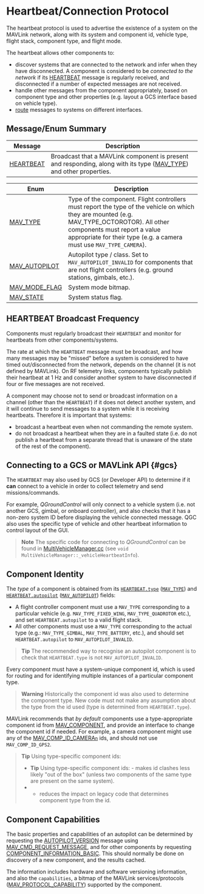 # Heartbeat/Connection Protocol

The heartbeat protocol is used to advertise the existence of a system on the MAVLink network, along with its system and component id, vehicle type, flight stack, component type, and flight mode.

The heartbeat allows other components to:

- discover systems that are connected to the network and infer when they have disconnected. A component is considered to be *connected to the network* if its [HEARTBEAT](../messages/common.md#HEARTBEAT) message is regularly received, and disconnected if a number of expected messages are not received.
- handle other messages from the component appropriately, based on component type and other properties (e.g. layout a GCS interface based on vehicle type).
- [route](../guide/routing.md) messages to systems on different interfaces.

## Message/Enum Summary

| Message                                                            | Description                                                                                                                     |
| ------------------------------------------------------------------ | ------------------------------------------------------------------------------------------------------------------------------- |
| <a id="HEARTBEAT"></a>[HEARTBEAT](../messages/common.md#HEARTBEAT) | Broadcast that a MAVLink component is present and responding, along with its type ([MAV_TYPE](#MAV_TYPE)) and other properties. |

| Enum                                                                             | Description                                                                                                                                                                                                                                          |
| -------------------------------------------------------------------------------- | ---------------------------------------------------------------------------------------------------------------------------------------------------------------------------------------------------------------------------------------------------- |
| <a id="MAV_TYPE"></a>[MAV_TYPE](../messages/common.md#MAV_TYPE)                  | Type of the component. Flight controllers must report the type of the vehicle on which they are mounted (e.g. MAV_TYPE_OCTOROTOR). All other components must report a value appropriate for their type (e.g. a camera must use `MAV_TYPE_CAMERA`). |
| <a id="MAV_AUTOPILOT"></a>[MAV_AUTOPILOT](../messages/common.md#MAV_AUTOPILOT)   | Autopilot type / class. Set to `MAV_AUTOPILOT_INVALID` for components that are not flight controllers (e.g. ground stations, gimbals, etc.).                                                                                                         |
| <a id="MAV_MODE_FLAG"></a>[MAV_MODE_FLAG](../messages/common.md#MAV_MODE_FLAG) | System mode bitmap.                                                                                                                                                                                                                                  |
| <a id="MAV_STATE"></a>[MAV_STATE](../messages/common.md#MAV_STATE)               | System status flag.                                                                                                                                                                                                                                  |

## HEARTBEAT Broadcast Frequency

Components must regularly broadcast their `HEARTBEAT` and monitor for heartbeats from other components/systems.

The rate at which the `HEARTBEAT` message must be broadcast, and how many messages may be "missed" before a system is considered to have timed out/disconnected from the network, depends on the channel (it is not defined by MAVLink). On RF telemetry links, components typically publish their heartbeat at 1 Hz and consider another system to have disconnected if four or five messages are not received.

A component may choose not to send or broadcast information on a channel (other than the `HEARTBEAT`) if it does not detect another system, and it will continue to send messages to a system while it is receiving heartbeats. Therefore it is important that systems:

- broadcast a heartbeat even when not commanding the remote system.
- do not broadcast a heartbeat when they are in a faulted state (i.e. do not publish a heartbeat from a separate thread that is unaware of the state of the rest of the component).

## Connecting to a GCS or MAVLink API {#gcs}

The `HEARTBEAT` may also used by GCS (or Developer API) to determine if it **can** connect to a vehicle in order to collect telemetry and send missions/commands.

For example, *QGroundControl* will only connect to a vehicle system (i.e. not another GCS, gimbal, or onboard controller), and also checks that it has a non-zero system ID before displaying the vehicle connected message. QGC also uses the specific type of vehicle and other heartbeat information to control layout of the GUI.

> **Note** The specific code for connecting to *QGroundControl* can be found in [MultiVehicleManager.cc](https://github.com/mavlink/qgroundcontrol/blob/master/src/Vehicle/MultiVehicleManager.cc) (see `void MultiVehicleManager::_vehicleHeartbeatInfo`).

## Component Identity

The *type* of a component is obtained from its [`HEARTBEAT.type`](#HEARTBEAT) ([`MAV_TYPE`](#MAV_TYPE)) and [`HEARTBEAT.autopilot`](#HEARTBEAT) ([`MAV_AUTOPILOT`](#MAV_AUTOPILOT)) fields:

- A flight controller component must use a `MAV_TYPE` corresponding to a particular vehicle (e.g. `MAV_TYPE_FIXED_WING`, `MAV_TYPE_QUADROTOR` etc.), and set `HEARTBEAT.autopilot` to a valid flight stack.
- All other components must use a `MAV_TYPE` corresponding to the actual type (e.g.: `MAV_TYPE_GIMBAL`, `MAV_TYPE_BATTERY`, etc.), and should set `HEARTBEAT.autopilot` to `MAV_AUTOPILOT_INVALID`.

> **Tip** The recommended way to recognise an autopilot component is to check that `HEARTBEAT.type` is not `MAV_AUTOPILOT_INVALID`.

Every component must have a system-unique component id, which is used for routing and for identifying multiple instances of a particular component type.

> **Warning** Historically the component id was also used to determine the component type. New code must not make any assumption about the type from the id used (type is determined from `HEARTBEAT.type`).

MAVLink recommends that *by default* components use a type-appropriate component id from [MAV_COMPONENT](../messages/common.md#MAV_COMPONENT), and provide an interface to change the component id if needed. For example, a camera component might use any of the [MAV_COMP_ID_CAMERA`n`](../messages/common.md#MAV_COMP_ID_GIMBAL) ids, and should not use `MAV_COMP_ID_GPS2`.

> **Tip** Using type-specific component ids:
> 
> - **Tip** Using type-specific component ids: - makes id clashes less likely "out of the box" (unless two components of the same type are present on the same system).
> - - reduces the impact on legacy code that determines component type from the id.

## Component Capabilities

The basic properties and capabilities of an autopilot can be determined by requesting the [AUTOPILOT_VERSION](../messages/common.md#AUTOPILOT_VERSION) message using [MAV_CMD_REQUEST_MESSAGE](../services/gimbal_v2.md#MAV_CMD_REQUEST_MESSAGE), and for other components by requesting [COMPONENT_INFORMATION_BASIC](../messages/common.md#COMPONENT_INFORMATION_BASIC). This should normally be done on discovery of a new component, and the results cached.

The information includes hardware and software versioning information, and also the `capabilities`, a bitmap of the MAVLink services/protocols ([MAV_PROTOCOL_CAPABILITY](../messages/common.md#MAV_PROTOCOL_CAPABILITY)) supported by the component.